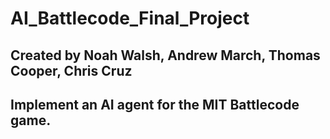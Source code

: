 # AI_Battlecode_Final_Project
## Created by Noah Walsh, Andrew March, Thomas Cooper, Chris Cruz
## Implement an AI agent for the MIT Battlecode game.
